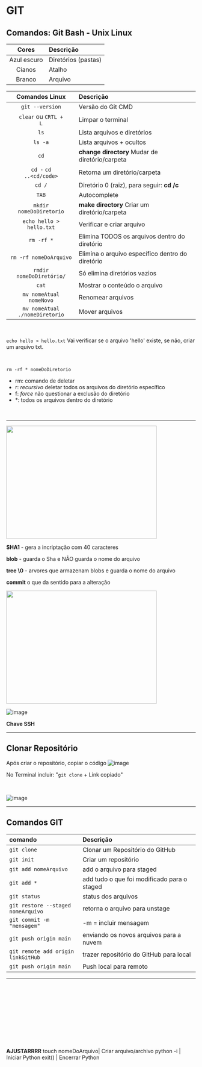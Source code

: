 # GIT

## Comandos: Git Bash - Unix Linux

**Cores** | **Descrição**
:-:|:-
Azul escuro |	Diretórios (pastas)
Cianos	|	Atalho
Branco	|	Arquivo

**Comandos Linux**|**Descrição**
:-:|:-
<code>git --version</code> | Versão do Git CMD
<code>clear</code> ou <code>CRTL + L</code> | Limpar o terminal
<code>ls</code> | Lista arquivos e diretórios
<code>ls -a</code> | Lista arquivos + ocultos
<code>cd</code> | **change directory** Mudar de diretório/carpeta
<code>cd -</code> <code>cd ..<cd/code>  | Retorna um diretório/carpeta
<code>cd /</code> | Diretório 0 (raiz), para seguir: **cd /c**
<code>TAB</code> | Autocomplete 
<code>mkdir nomeDoDiretorio</code> | **make directory** Criar um diretório/carpeta
<code>echo hello > hello.txt</code> | Verificar e criar arquivo
<code>rm -rf *</code> | Elimina TODOS os arquivos dentro do diretório 
<code>rm -rf nomeDoArquivo</code> | Elimina o arquivo específico dentro do diretório 
<code>rmdir nomeDoDiretório/</code> | Só elimina diretórios vazios
<code>cat</code> | Mostrar o conteúdo o arquivo
<code>mv nomeAtual nomeNovo</code> | Renomear arquivos
<code>mv nomeAtual ./nomeDiretorio</code> | Mover arquivos
<br>

<code>echo hello > hello.txt</code> 
Vai verificar se o arquivo 'hello' existe, se não, criar um arquivo txt.

<br>

<code>rm -rf * nomeDoDiretorio</code>
- rm: comando de deletar
- r: *recursivo* deletar todos os arquivos do diretório específico
- f: *force* não questionar a exclusão do diretório
- *: todos os arquivos dentro do diretório
<br>

<hr>

<img src="https://user-images.githubusercontent.com/108991648/229250256-ab7bb919-c632-4c86-a03e-59f10a78e599.png" width="400" height="300"/>



**SHA1** - gera a incriptação com 40 caracteres

**blob** - guarda o Sha e NÃO guarda o nome do arquivo

**tree \0** - arvores que armazenam blobs e guarda o nome do arquivo

**commit** o que da sentido para a alteração

<img src="https://user-images.githubusercontent.com/108991648/229250411-cef8dc87-9c7d-44d8-81cf-0e87790708a3.png" width="400" height="300"/>

![image](https://user-images.githubusercontent.com/108991648/229252048-9612a3c2-2234-4c86-b975-d90526057837.png)

**Chave SSH**



__________________

## Clonar Repositório

Após criar o repositório, copiar o código
![image](https://user-images.githubusercontent.com/108991648/230122644-2f3fffdb-5177-47f8-b219-ca7dc4275bcf.png)

No Terminal incluir: "<code>git clone</code> + Link copiado"

<br>

![image](https://user-images.githubusercontent.com/108991648/230180095-ceefd075-3b30-4451-8a96-5b4bc37abcce.png)




________________

## Comandos GIT

comando | Descrição
:- | :-
<code>git clone</code> | Clonar um Repositório do GitHub
<code>git init</code>| Criar um repositório 
<code>git add nomeArquivo</code> | add o arquivo para staged
<code>git add *</code> | add tudo o que foi modificado para o staged
<code>git status</code> | status dos arquivos
<code>git restore --staged nomeArquivo</code> | retorna o arquivo para unstage
<code>git commit -m "mensagem"</code> | -m = incluir mensagem 
<code>git push origin main</code> | enviando os novos arquivos para a nuvem
<code>git remote add origin linkGitHub</code> | trazer repositório do GitHub para local
<code>git push origin main</code> | Push local para remoto




__________
<br><br><br><br><br><br><br><br><br><br>
**AJUSTARRRR**
touch nomeDoArquivo| Criar arquivo/archivo
python -i | Iniciar Python
exit() | Encerrar Python

